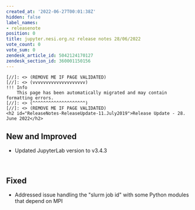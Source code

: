 ```yaml
---
created_at: '2022-06-27T00:01:38Z'
hidden: false
label_names:
- releasenote
position: 0
title: jupyter.nesi.org.nz release notes 28/06/2022
vote_count: 0
vote_sum: 0
zendesk_article_id: 5042124170127
zendesk_section_id: 360001150156
---
```



    [//]: <> (REMOVE ME IF PAGE VALIDATED)
    [//]: <> (vvvvvvvvvvvvvvvvvvvv)
    !!! Info
        This page has been automatically migrated and may contain formatting errors.
    [//]: <> (^^^^^^^^^^^^^^^^^^^^)
    [//]: <> (REMOVE ME IF PAGE VALIDATED)
    <h2 id="ReleaseNotes-ReleaseUpdate-11.July2019">Release Update - 28. June 2022</h2>
<h2 id="ReleaseNotes-NewandImproved">New and Improved</h2>
<ul>
<li data-stringify-indent="0" data-stringify-border="0">Updated JupyterLab version to<span> v3.4.3</span><span></span>
</li>
</ul>
<p><span> </span></p>
<h2 id="ReleaseNotes-NewandImproved">Fixed</h2>
<ul>
<li data-stringify-indent="0" data-stringify-border="0">Addressed issue handling the "slurm job id" with some Python modules that depend on MPI</li>
</ul>